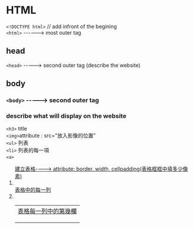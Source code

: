 # HTML 

`<!DOCTYPE html>`   // add infront of the begining <br> 
`<html>` ------> most outer tag <br>

## head
`<head>` -----> second outer tag  (describe the website) <br>

## body
### `<body>` -----> second outer tag  
### describe what will display on the website <br>
`<h3>` title <br>
`<img>`attribute : src="放入影像的位置" <br>
`<ul>` 列表 <br>
  `<li>` 列表的每一項 <br>
`<a>`  <a href = "要連線的網址"> <br>
<ol>
<table> 建立表格---->  attribute: border, width, cellpadding(表格框框中填多少像素) <br> 
  <li> <tr> 表格中的每一列 <br></li>
  <li> <td> 表格每一列中的第幾欄 <br></li> 
<ol>
 
 


 
  

